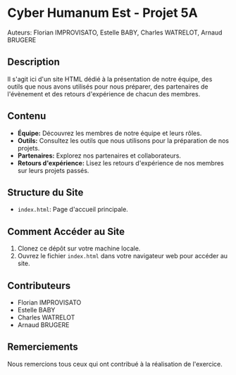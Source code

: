 # Cyber Humanum Est - Projet 5A
Auteurs: Florian IMPROVISATO, Estelle BABY, Charles WATRELOT, Arnaud BRUGERE

## Description
Il s'agit ici d'un site HTML dédié à la présentation de notre équipe, des outils que nous avons utilisés pour nous préparer, des partenaires de l'évènement et des retours d'expérience de chacun des membres.

## Contenu
- **Équipe:** Découvrez les membres de notre équipe et leurs rôles.
- **Outils:** Consultez les outils que nous utilisons pour la préparation de nos projets.
- **Partenaires:** Explorez nos partenaires et collaborateurs.
- **Retours d'expérience:** Lisez les retours d'expérience de nos membres sur leurs projets passés.

## Structure du Site
- `index.html`: Page d'accueil principale.

## Comment Accéder au Site
1. Clonez ce dépôt sur votre machine locale.
2. Ouvrez le fichier `index.html` dans votre navigateur web pour accéder au site.

## Contributeurs
- Florian IMPROVISATO
- Estelle BABY
- Charles WATRELOT
- Arnaud BRUGERE

## Remerciements
Nous remercions tous ceux qui ont contribué à la réalisation de l'exercice.